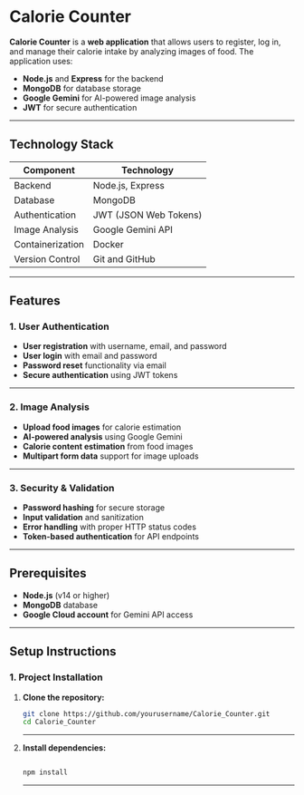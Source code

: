 # **Calorie Counter**

**Calorie Counter** is a **web application** that allows users to register, log in, and manage their calorie intake by analyzing images of food. The application uses:

- **Node.js** and **Express** for the backend  
- **MongoDB** for database storage  
- **Google Gemini** for AI-powered image analysis  
- **JWT** for secure authentication  

---

## **Technology Stack**

| Component         | Technology                |
|------------------|---------------------------|
| Backend          | Node.js, Express          |
| Database         | MongoDB                   |
| Authentication   | JWT (JSON Web Tokens)     |
| Image Analysis   | Google Gemini API         |               |
| Containerization | Docker                    |
| Version Control  | Git and GitHub            |

---

## **Features**

### **1. User Authentication**
- **User registration** with username, email, and password  
- **User login** with email and password  
- **Password reset** functionality via email  
- **Secure authentication** using JWT tokens  

---

### **2. Image Analysis**
- **Upload food images** for calorie estimation  
- **AI-powered analysis** using Google Gemini  
- **Calorie content estimation** from food images  
- **Multipart form data** support for image uploads  

---

### **3. Security & Validation**
- **Password hashing** for secure storage  
- **Input validation** and sanitization  
- **Error handling** with proper HTTP status codes  
- **Token-based authentication** for API endpoints  

---

## **Prerequisites**

- **Node.js** (v14 or higher)  
- **MongoDB** database  
- **Google Cloud account** for Gemini API access  

---

## **Setup Instructions**

### **1. Project Installation**

1. **Clone the repository:**
   ```bash
   git clone https://github.com/yourusername/Calorie_Counter.git
   cd Calorie_Counter
   ```
   ---
2. **Install dependencies:**
   ```bash
   
   npm install
   ```
   ---


